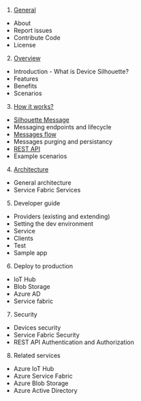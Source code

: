 1.	[General](../README.md)
 * About
 * Report issues
 * Contribute Code
 * License
2.	[Overview](overview.md)
 * Introduction - What is Device Silhouette? 
 * Features 
 *  Benefits
 * Scenarios 
3.	[How it works?](howitworks.md)
 * [Silhouette Message](silhouettemessage.md)
 * Messaging endpoints and lifecycle
 * [Messages flow](messagesflow.md)
 * Messages purging and persistancy 
 * [REST API](RESTAPI.md) 
 * Example scenarios
4.	[Architecture](architecture.md)
 * General architecture
 * Service Fabric Services
5.	Developer guide
 * Providers (existing and extending)
 * Setting the dev environment
 * Service
 * Clients
 * Test 
 * Sample app
6.	Deploy to production
 * IoT Hub
 * Blob Storage
 * Azure AD
 * Service fabric
7.	Security
 * Devices security
 * Service Fabric Security
 * REST API Authentication and Authorization
8.	Related services
 * Azure IoT Hub
 * Azure Service Fabric
 * Azure Blob Storage
 * Azure Active Directory








